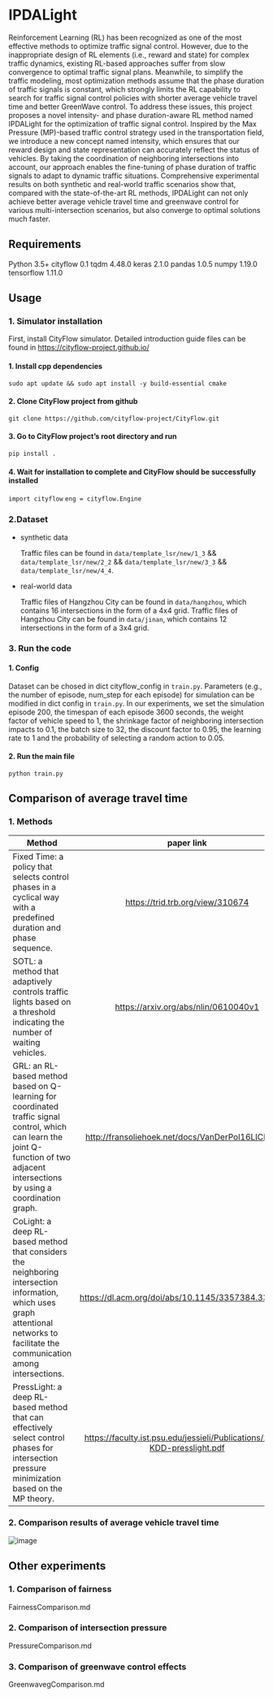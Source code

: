# IPDALight
Reinforcement Learning (RL) has been recognized as one of the most effective methods to optimize traffic signal control. However, due to the inappropriate design of RL elements (i.e., reward and state) for complex traffic dynamics, existing RL-based approaches suffer from slow convergence to optimal traffic signal plans. Meanwhile, to simplify the traffic  modeling, most optimization methods assume that the phase duration of traffic signals is constant, which strongly limits the RL  capability to search for traffic signal control policies with shorter average vehicle travel time and better GreenWave  control. To address these issues, this  project proposes a novel intensity- and phase duration-aware RL  method named IPDALight for the optimization of traffic signal control. Inspired by the Max Pressure (MP)-based traffic control strategy used in the transportation field, we introduce a new concept named intensity, which ensures that our reward design and state representation can accurately reflect the status of vehicles. By taking the coordination of neighboring intersections into account, our approach enables the fine-tuning of phase duration of traffic signals to adapt to dynamic traffic situations. Comprehensive experimental results on both synthetic and real-world traffic scenarios show that, compared with the state-of-the-art RL methods, IPDALight can not only achieve better average vehicle travel time and greenwave control for various multi-intersection scenarios, but also converge to optimal solutions much faster.

## Requirements
Python 3.5+
cityflow 0.1
tqdm 4.48.0
keras 2.1.0
pandas 1.0.5
numpy 1.19.0
tensorflow 1.11.0

## Usage
### 1. Simulator installation
First, install CityFlow simulator. Detailed introduction guide files can be found in https://cityflow-project.github.io/

#### 1. Install cpp dependencies
``sudo apt update && sudo apt install -y build-essential cmake``

#### 2. Clone CityFlow project from github
``git clone https://github.com/cityflow-project/CityFlow.git``

#### 3. Go to CityFlow project’s root directory and run
``pip install .``

#### 4. Wait for installation to complete and CityFlow should be successfully installed
``import cityflow``
``eng = cityflow.Engine``

### 2.Dataset

* synthetic data

  Traffic files can be found in ``data/template_lsr/new/1_3`` && ``data/template_lsr/new/2_2`` && ``data/template_lsr/new/3_3`` && ``data/template_lsr/new/4_4``.

* real-world data

  Traffic files of Hangzhou City can be found in ``data/hangzhou``, which contains 16 intersections in the form of a 4x4 grid. Traffic files of Hangzhou City can be found in ``data/jinan``, which contains 12 intersections in the form of a 3x4 grid.

### 3. Run the code

#### 1. Config
Dataset can be chosed in dict cityflow_config in ``train.py``. Parameters (e.g., the number of episode, num_step for each episode) for simulation can be modified in dict config in ``train.py``.
In our experiments, we set the simulation episode 200, the timespan of each episode 3600 seconds, the weight factor of vehicle speed to 1, the shrinkage factor of neighboring intersection impacts to 0.1, the batch size to 32, the discount factor to 0.95, the learning rate to 1 and the probability of selecting a random action to 0.05. 

#### 2. Run the main file
``python train.py``

## Comparison of average travel time
### 1. Methods
Method|paper link|source code link
--|:--:|--:
Fixed Time: a policy that selects control phases in a cyclical way with a predefined duration and phase sequence.|https://trid.trb.org/view/310674|-
SOTL: a method that adaptively controls traffic lights based on a threshold indicating the number of waiting vehicles.|https://arxiv.org/abs/nlin/0610040v1|https://github.com/tianrang-intelligence/TSCC2019/blob/master/sotl_agent.py
GRL: an RL-based method based on Q-learning for coordinated traffic signal control, which can learn the joint Q-function of two adjacent intersections by using a coordination graph.|http://fransoliehoek.net/docs/VanDerPol16LICMAS.p|https://traffic-signal-control.github.io/code.html
CoLight: a deep RL-based method that considers the neighboring intersection information, which uses graph attentional networks to facilitate the communication among intersections.|https://dl.acm.org/doi/abs/10.1145/3357384.3357902|https://github.com/wingsweihua/colight
PressLight: a deep RL-based method that can effectively select control phases for intersection pressure minimization based on the MP theory.|https://faculty.ist.psu.edu/jessieli/Publications/2019-KDD-presslight.pdf|https://github.com/wingsweihua/presslight

### 2. Comparison results of average vehicle travel time
![image](https://user-images.githubusercontent.com/29703034/130348368-d8efffc0-25f7-4c78-9ae5-32500fe7f8c2.png)

## Other experiments
### 1. Comparison of fairness
FairnessComparison.md
### 2. Comparison of intersection pressure
PressureComparison.md
### 3. Comparison of greenwave control effects
GreenwavegComparison.md
